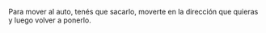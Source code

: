 Para mover al auto, tenés que sacarlo, moverte en la dirección que quieras y luego volver a ponerlo.